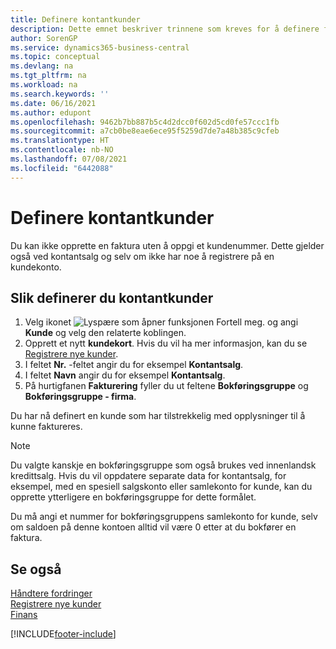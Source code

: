 ```yaml
---
title: Definere kontantkunder
description: Dette emnet beskriver trinnene som kreves for å definere fakturaen med et kundenummer for kunder som betaler kontant.
author: SorenGP
ms.service: dynamics365-business-central
ms.topic: conceptual
ms.devlang: na
ms.tgt_pltfrm: na
ms.workload: na
ms.search.keywords: ''
ms.date: 06/16/2021
ms.author: edupont
ms.openlocfilehash: 9462b7bb887b5c4d2dcc0f602d5cd0fe57ccc1fb
ms.sourcegitcommit: a7cb0be8eae6ece95f5259d7de7a48b385c9cfeb
ms.translationtype: HT
ms.contentlocale: nb-NO
ms.lasthandoff: 07/08/2021
ms.locfileid: "6442088"
---
```

# <a name="set-up-cash-customers"></a>Definere kontantkunder
Du kan ikke opprette en faktura uten å oppgi et kundenummer. Dette gjelder også ved kontantsalg og selv om ikke har noe å registrere på en kundekonto.  

## <a name="to-set-up-a-cash-customer"></a>Slik definerer du kontantkunder  
1.  Velg ikonet ![Lyspære som åpner funksjonen Fortell meg.](media/ui-search/search_small.png "Fortell hva du vil gjøre") og angi **Kunde** og velg den relaterte koblingen.  
2.  Opprett et nytt **kundekort**. Hvis du vil ha mer informasjon, kan du se [Registrere nye kunder](sales-how-register-new-customers.md).
3.  I feltet **Nr.** -feltet angir du for eksempel **Kontantsalg**.  
4.  I feltet **Navn** angir du for eksempel **Kontantsalg**.  
5.  På hurtigfanen **Fakturering** fyller du ut feltene **Bokføringsgruppe** og **Bokføringsgruppe - firma**.  

 Du har nå definert en kunde som har tilstrekkelig med opplysninger til å kunne faktureres.  

> [!NOTE]  
>  Du valgte kanskje en bokføringsgruppe som også brukes ved innenlandsk kredittsalg. Hvis du vil oppdatere separate data for kontantsalg, for eksempel, med en spesiell salgskonto eller samlekonto for kunde, kan du opprette ytterligere en bokføringsgruppe for dette formålet.  
>   
>  Du må angi et nummer for bokføringsgruppens samlekonto for kunde, selv om saldoen på denne kontoen alltid vil være 0 etter at du bokfører en faktura.  

## <a name="see-also"></a>Se også
[Håndtere fordringer](receivables-manage-receivables.md)  
[Registrere nye kunder](sales-how-register-new-customers.md)    
[Finans](finance.md)  



[!INCLUDE[footer-include](includes/footer-banner.md)]